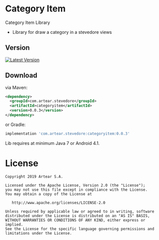 # Category Item
Category Item Library

- Library for draw a category in a stevedore views


Version 
--------

[![Latest Version](https://api.bintray.com/packages/artearmobile/Android/Category-Item/images/download.svg)](https://bintray.com/artearmobile/Android/Category-Item/_latestVersion)


Download
--------
via Maven:
```xml
<dependency>
  <groupId>com.artear.stevedore</groupId>
  <artifactId>categoryitem</artifactId>
  <version>0.0.3</version>
</dependency>
```
or Gradle:
```groovy
implementation 'com.artear.stevedore:categoryitem:0.0.3'
```
Lib requires at minimum Java 7 or Android 4.1.


License
=======

    Copyright 2019 Artear S.A.

    Licensed under the Apache License, Version 2.0 (the "License");
    you may not use this file except in compliance with the License.
    You may obtain a copy of the License at

       http://www.apache.org/licenses/LICENSE-2.0

    Unless required by applicable law or agreed to in writing, software
    distributed under the License is distributed on an "AS IS" BASIS,
    WITHOUT WARRANTIES OR CONDITIONS OF ANY KIND, either express or implied.
    See the License for the specific language governing permissions and
    limitations under the License.